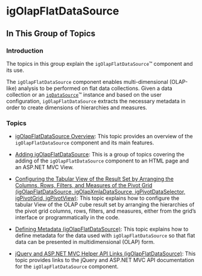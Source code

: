 ﻿<!--
|metadata|
{
    "fileName": "igolapflatdatasource",
    "controlName": "igOlapFlatDataSource",
    "tags": ["Data Binding","Getting Started"]
}
|metadata|
-->

# igOlapFlatDataSource

## In This Group of Topics
### Introduction

The topics in this group explain the `igOlapFlatDataSource`™ component and its use.

The `igOlapFlatDataSource` component enables multi-dimensional (OLAP-like) analysis to be performed on flat data collections. Given a data collection or an [`igDataSource`](igDataSource-igDataSource.html)™ instance and based on the user configuration, `igOlapFlatDataSource` extracts the necessary metadata in order to create dimensions of hierarchies and measures.

### Topics

- [igOlapFlatDataSource Overview](igOlapFlatDataSource-Overview.html): This topic provides an overview of the `igOlapFlatDataSource` component and its main features.

- [Adding igOlapFlatDataSource](igOlapFlatDataSource-Adding.html): This is a group of topics covering the adding of the `igOlapFlatDataSource` component to an HTML page and an ASP.NET MVC View.

- [Configuring the Tabular View of the Result Set by Arranging the Columns, Rows, Filters, and Measures of the Pivot Grid (igOlapFlatDataSource, igOlapXmlaDataSource, igPivotDataSelector, igPivotGrid, igPivotView)](Configuring-the-Tabular-View.html): This topic explains how to configure the tabular View of the OLAP cube result set by arranging the hierarchies of the pivot grid columns, rows, filters, and measures, either from the grid’s interface or programmatically in the code.

- [Defining Metadata (igOlapFlatDataSource)](igOlapFlatDataSource-Defining-Metadata.html): This topic explains how to define metadata for the data used with `igOlapFlatDataSource` so that flat data can be presented in multidimensional (OLAP) form.

- [jQuery and ASP.NET MVC Helper API Links (igOlapFlatDataSource)](igOlapFlatDataSource-API-Links.html): This topic provides links to the jQuery and ASP.NET MVC API documentation for the `igOlapFlatDataSource` component.





 

 


